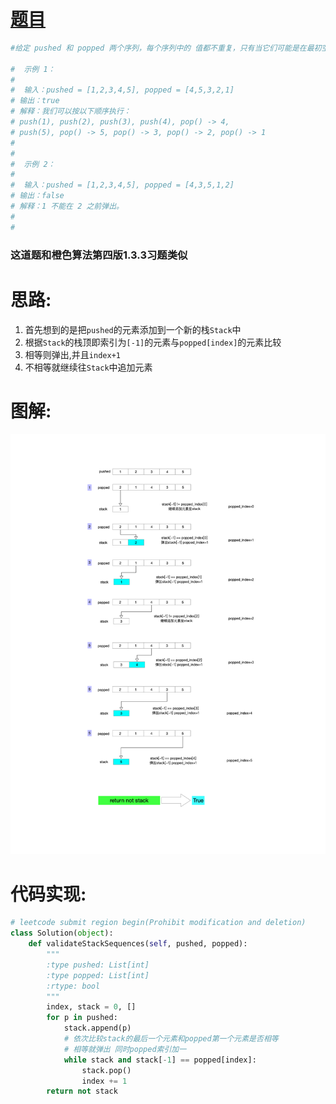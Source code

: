 # [题目](https://leetcode-cn.com/problems/validate-stack-sequences/) 
```python
#给定 pushed 和 popped 两个序列，每个序列中的 值都不重复，只有当它们可能是在最初空栈上进行的推入 push 和弹出 pop 操作序列的结果时，返回 true；否则，返回 false 。 

#  示例 1： 
# 
#  输入：pushed = [1,2,3,4,5], popped = [4,5,3,2,1]
# 输出：true
# 解释：我们可以按以下顺序执行：
# push(1), push(2), push(3), push(4), pop() -> 4,
# push(5), pop() -> 5, pop() -> 3, pop() -> 2, pop() -> 1
#  
# 
#  示例 2： 
# 
#  输入：pushed = [1,2,3,4,5], popped = [4,3,5,1,2]
# 输出：false
# 解释：1 不能在 2 之前弹出。
#  
# 
```

### 这道题和橙色算法第四版1.3.3习题类似
# 思路:

1. 首先想到的是把`pushed`的元素添加到一个新的栈`Stack`中
2. 根据`Stack`的栈顶即索引为`[-1]`的元素与`popped[index]`的元素比较
3. 相等则弹出,并且`index+1`
4. 不相等就继续往`Stack`中追加元素

# 图解:
![](../Leetcode图解/[946]验证栈序列.png)

# 代码实现:
```python
# leetcode submit region begin(Prohibit modification and deletion)
class Solution(object):
    def validateStackSequences(self, pushed, popped):
        """
        :type pushed: List[int]
        :type popped: List[int]
        :rtype: bool
        """
        index, stack = 0, []
        for p in pushed:
            stack.append(p)
            # 依次比较stack的最后一个元素和popped第一个元素是否相等
            # 相等就弹出 同时popped索引加一
            while stack and stack[-1] == popped[index]:
                stack.pop()
                index += 1
        return not stack

```
